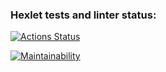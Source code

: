 ### Hexlet tests and linter status:
[![Actions Status](https://github.com/concentrator/frontend-project-lvl1/workflows/hexlet-check/badge.svg)](https://github.com/concentrator/frontend-project-lvl1/actions)

[![Maintainability](https://api.codeclimate.com/v1/badges/d1e5a3e3d6c62d79b865/maintainability)](https://codeclimate.com/github/concentrator/frontend-project-lvl1/maintainability)